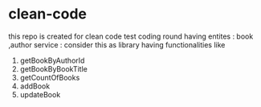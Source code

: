 # clean-code
this repo is created for clean code test coding round
having 
entites : book ,author
service : consider this as library having functionalities like 
1. getBookByAuthorId
2. getBookByBookTitle
3. getCountOfBooks
4. addBook
5. updateBook

